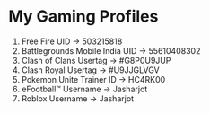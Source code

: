 # My Gaming Profiles
1. Free Fire UID → 503215818
2. Battlegrounds Mobile India UID → 55610408302
3. Clash of Clans Usertag → #G8P0U9JUP
4. Clash Royal Usertag → #U9JJGLVGV
5. Pokemon Unite Trainer ID → HC4RK00
6. eFootball™ Username → Jasharjot
7. Roblox Username → Jasharjot
